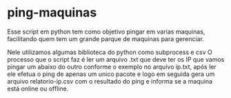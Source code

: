 # ping-maquinas

Esse script em python tem como objetivo pingar em varias maquinas, facilitando quem tem um grande parque de maquinas para gerenciar.

Nele utilizamos algumas biblioteca do python como subprocess e csv
O processo que o script faz é ler um arquivo .txt que deve ter os IP que vamos pingar um abaixo do outro conforme o exemplo no arquivo ip.txt, após ler ele efetua o ping de apenas um unico pacote e logo em seguida gera um  arquivo relatorio-ip.csv com o resultado do ping e informa se a maquina está online ou offline.
